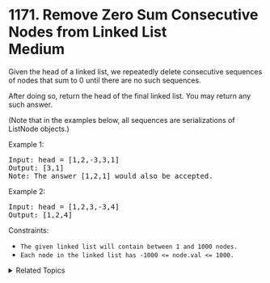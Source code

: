 # 1171. Remove Zero Sum Consecutive Nodes from Linked List<br> Medium

Given the head of a linked list, we repeatedly delete consecutive sequences of nodes that sum to 0 until there are no such sequences.

After doing so, return the head of the final linked list.  You may return any such answer.

(Note that in the examples below, all sequences are serializations of ListNode objects.)

Example 1:

<pre>
Input: head = [1,2,-3,3,1]
Output: [3,1]
Note: The answer [1,2,1] would also be accepted.
</pre>

Example 2:

<pre>
Input: head = [1,2,3,-3,4]
Output: [1,2,4]
</pre>

Constraints:

- `The given linked list will contain between 1 and 1000 nodes.`
- `Each node in the linked list has -1000 <= node.val <= 1000.`

<details>

<summary> Related Topics </summary>

-   `Linked List`
-   `Prefix Sum`

</details>